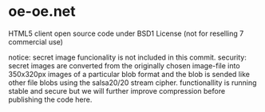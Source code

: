 oe-oe.net
=========

HTML5 client open source code under BSD1 License (not for reselling 7 commercial use)

notice:
secret image funcionality is not included in this commit.
security: secret images are converted from the originally chosen image-file into 350x320px images of a particular blob format and the blob is sended like other file blobs using the salsa20/20 stream cipher. functionallity is running stable and secure but we will further improve compression before publishing the code here.  
